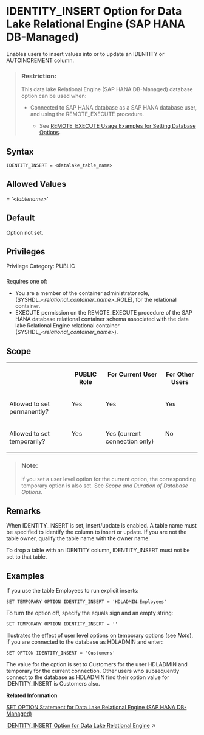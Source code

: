 <!-- loio3122a9a6dcee455791a4097b41c21407 -->

# IDENTITY\_INSERT Option for Data Lake Relational Engine \(SAP HANA DB-Managed\)

Enables users to insert values into or to update an IDENTITY or AUTOINCREMENT column.



> ### Restriction:  
> This data lake Relational Engine \(SAP HANA DB-Managed\) database option can be used when:
> 
> -   Connected to SAP HANA database as a SAP HANA database user, and using the REMOTE\_EXECUTE procedure.
> 
>     -   See [REMOTE\_EXECUTE Usage Examples for Setting Database Options](remote-execute-usage-examples-for-setting-database-options-0023bea.md).



<a name="loio3122a9a6dcee455791a4097b41c21407__section_xvc_dns_lrb"/>

## Syntax

```
IDENTITY_INSERT = <datalake_table_name>
```



<a name="loio3122a9a6dcee455791a4097b41c21407__section_gln_dns_lrb"/>

## Allowed Values

= '*<tablename\>*'



<a name="loio3122a9a6dcee455791a4097b41c21407__section_tqt_2ns_lrb"/>

## Default

Option not set.



<a name="loio3122a9a6dcee455791a4097b41c21407__section_usr_4bw_cxb"/>

## Privileges

Privilege Category: PUBLIC



### 

Requires one of:

-   You are a member of the container administrator role, \(SYSHDL\_*<relational\_container\_name\>*\_ROLE\), for the relational container.
-   EXECUTE permission on the REMOTE\_EXECUTE procedure of the SAP HANA database relational container schema associated with the data lake Relational Engine relational container \(SYSHDL\_*<relational\_container\_name\>*\).



<a name="loio3122a9a6dcee455791a4097b41c21407__section_qzg_bmb_dxb"/>

## Scope


<table>
<tr>
<th valign="top">

 



</th>
<th valign="top">

PUBLIC Role



</th>
<th valign="top">

For Current User



</th>
<th valign="top">

For Other Users



</th>
</tr>
<tr>
<td valign="top">

Allowed to set permanently?



</td>
<td valign="top">

Yes



</td>
<td valign="top">

Yes



</td>
<td valign="top">

Yes



</td>
</tr>
<tr>
<td valign="top">

Allowed to set temporarily?



</td>
<td valign="top">

Yes



</td>
<td valign="top">

Yes \(current connection only\)



</td>
<td valign="top">

No



</td>
</tr>
</table>

> ### Note:  
> If you set a user level option for the current option, the corresponding temporary option is also set. See *Scope and Duration of Database Options*.



<a name="loio3122a9a6dcee455791a4097b41c21407__section_rzr_4ns_lrb"/>

## Remarks

When IDENTITY\_INSERT is set, insert/update is enabled. A table name must be specified to identify the column to insert or update. If you are not the table owner, qualify the table name with the owner name.

To drop a table with an IDENTITY column, IDENTITY\_INSERT must not be set to that table.



<a name="loio3122a9a6dcee455791a4097b41c21407__section_iym_pns_lrb"/>

## Examples

If you use the table Employees to run explicit inserts:

```
SET TEMPORARY OPTION IDENTITY_INSERT = 'HDLADMIN.Employees'
```

To turn the option off, specify the equals sign and an empty string:

```
SET TEMPORARY OPTION IDENTITY_INSERT = ''
```

Illustrates the effect of user level options on temporary options \(see *Note*\), if you are connected to the database as HDLADMIN and enter:

```
SET OPTION IDENTITY_INSERT = 'Customers'
```

The value for the option is set to Customers for the user HDLADMIN and temporary for the current connection. Other users who subsequently connect to the database as HDLADMIN find their option value for IDENTITY\_INSERT is Customers also.

**Related Information**  


[SET OPTION Statement for Data Lake Relational Engine \(SAP HANA DB-Managed\)](../030-sql-statements/set-option-statement-for-data-lake-relational-engine-sap-hana-db-managed-84a37a4.md "Changes options that affect the behavior of the database and its compatibility with Transact-SQL. Setting the value of an option can change the behavior for all users or an individual user, in either a temporary or permanent scope.")

[IDENTITY_INSERT Option for Data Lake Relational Engine](https://help.sap.com/viewer/19b3964099384f178ad08f2d348232a9/2023_1_QRC/en-US/a63914eb84f21015b454db5374017eb5.html "Enables users to insert values into or to update an IDENTITY or AUTOINCREMENT column.") :arrow_upper_right:

